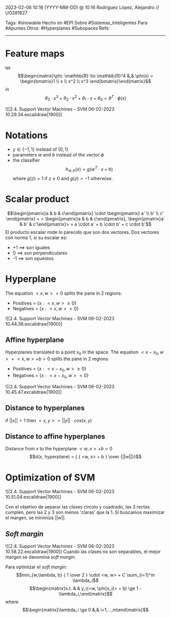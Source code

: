 2023-02-06 10:16 (YYYY-MM-DD) @ 10:16
Rodríguez López, Alejandro // UO281827

Tags:
	#showable
	Hecho en #EPI
	Sobre #Sistemas_Inteligentes 
	Para #Apuntes 
	Otros: #Hyperplanes #Subspaces
	Refs:
 
<hr>

# Feature maps
let
$$\begin{matrix}\phi: \mathbb{R} \to \mathbb{R}^4 &,& \phi(x) = \begin{bmatrix}1 \\ x \\ x^2 \\ x^3 \end{bmatrix}\end{matrix}$$
in
$$\theta_3 \cdot x^3 + \theta_2 \cdot x^2 + \theta_1 \cdot x + \theta_0 = \theta^T \cdot \phi(x)$$

![[2.4. Support Vector Machines - SVM 06-02-2023 10.29.34.excalidraw|1900]]

# Notations

- $y \in \{-1, 1\}$ instead of $\{0, 1\}$
- parameters $w$ and $b$ instead of the vector $\phi$
- the classifier $$h_{w, b}(x) = g(w^T \cdot x + b)$$
where $g(z) = 1$ if $z \ge 0$ and $g(z) = -1$ otherwise.

# Scalar product
$$\begin{pmatrix}a & b & c\end{pmatrix} \cdot \begin{pmatrix} a' \\ b' \\ c' \end{pmatrix} = < \begin{pmatrix}a & b & c\end{pmatrix}, \begin{pmatrix}a' & b' & c'\end{pmatrix}> = a \cdot a' + b \cdot b' + c \cdot b'$$
El producto escalar mide lo parecido que son dos vectores.
Dos vectores con norma 1, si su escalar es:
- +1 ==> son iguales
-  0 ==> son perpendiculares
- -1 ==> son opuestos

# Hyperplane
The equation $<x, w> = 0$ splits the pane in 2 regions:
- Positives = $\{x: <x, w> \ge 0\}$
- Negatives = $\{x: <x, w> < 0\}$

![[2.4. Support Vector Machines - SVM 06-02-2023 10.44.38.excalidraw|1900]]

## Affine hyperplane
Hyperplanes translated to a point $x_0$ in the space.
The equation $<x-x_0, w> = <x, w> + b = 0$ splits the pane in 2 regions:
- Positives = $\{x: <x-x_0, w> \ge 0\}$
- Negatives = $\{x: <x-x_0, w> < 0\}$

![[2.4. Support Vector Machines - SVM 06-02-2023 10.45.47.excalidraw|1900]]

## Distance to hyperplanes
if $||x|| = 1$ then $<x, y> = ||y|| \cdot cos(x, y)$

## Distance to affine hyperplanes
Distance from $x$ to the hyperplane $<w,x> + b = 0$
$$d(x, hyperplane) = { { <w, x> + b } \over {||w||}}$$
# Optimization of SVM
![[2.4. Support Vector Machines - SVM 06-02-2023 10.51.04.excalidraw|1900]]

Con el objetivo de separar las clases círculo y cuadrado, las 3 rectas cumplen, pero las 2 y 3 son menos 'claras' que la 1. Si buscamos maximizar el margen, se minimiza $||w||$.

## *Soft margin*
![[2.4. Support Vector Machines - SVM 06-02-2023 10.58.22.excalidraw|1900]]
Cuando las clases no son separables, el mejor margen se denomina *soft margin*.

Para optimizar el *soft margin*:
$$min_{w,\lambda, b} { 1 \over 2 } \cdot <w, w> + C \sum_{i=1}^m \lambda_i$$
$$\begin{matrix}s.t. & & y_i(<w, \phi(x_i)> + b) \ge 1 - \lambda_i,\end{matrix}$$
where
$$\begin{matrix}\lambda_i \ge 0 &,& i=1,...,m\end{matrix}$$
